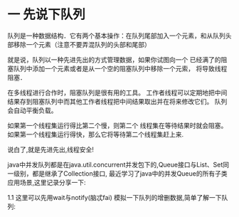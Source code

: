<h1>一 先说下队列</h1>
<p>队列是一种数据结构．它有两个基本操作：在队列尾部加入一个元素，和从队列头部移除一个元素（注意不要弄混队列的头部和尾部）</p>
<p>就是说，队列以一种先进先出的方式管理数据，如果你试图向一个 已经满了的阻塞队列中添加一个元素或者是从一个空的阻塞队列中移除一个元索，
将导致线程阻塞．</p>
<p>在多线程进行合作时，阻塞队列是很有用的工具。
工作者线程可以定期地把中间结果存到阻塞队列中而其他工作者线程把中间结果取出并在将来修改它们。
队列会自动平衡负载。</p>
<p>如果第一个线程集运行得比第二个慢，则第二个 线程集在等待结果时就会阻塞。如果第一个线程集运行得快，那么它将等待第二个线程集赶上来.</p>
<p>说白了,就是先进先出,线程安全!</p>
<p>java中并发队列都是在java.util.concurrent并发包下的,Queue接口与List、Set同一级别，都是继承了Collection接口,
最近学习了java中的并发Queue的所有子类应用场景,这里记录分享一下:</p>
<p>1.1 这里可以先用wait与notify(脑忒fai) 模拟一下队列的增删数据,简单了解一下队列:</p>

